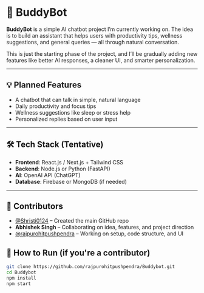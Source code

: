 # 🤖 BuddyBot

**BuddyBot** is a simple AI chatbot project I’m currently working on. The idea is to build an assistant that helps users with productivity tips, wellness suggestions, and general queries — all through natural conversation.

This is just the starting phase of the project, and I’ll be gradually adding new features like better AI responses, a cleaner UI, and smarter personalization.

---

## 💡 Planned Features

- A chatbot that can talk in simple, natural language
- Daily productivity and focus tips
- Wellness suggestions like sleep or stress help
- Personalized replies based on user input

---

## 🛠 Tech Stack (Tentative)

- **Frontend**: React.js / Next.js + Tailwind CSS
- **Backend**: Node.js or Python (FastAPI)
- **AI**: OpenAI API (ChatGPT)
- **Database**: Firebase or MongoDB (if needed)

---

## 👥 Contributors

- [@Shristi0124](https://github.com/Shristi0124) – Created the main GitHub repo 
- **Abhishek Singh** – Collaborating on idea, features, and project direction 
- [@rajpurohitpushpendra](https://github.com/rajpurohitpushpendra) – Working on setup, code structure, and UI 

## 🚀 How to Run (if you're a contributor)

```bash
git clone https://github.com/rajpurohitpushpendra/Buddybot.git
cd Buddybot
npm install
npm start

 


